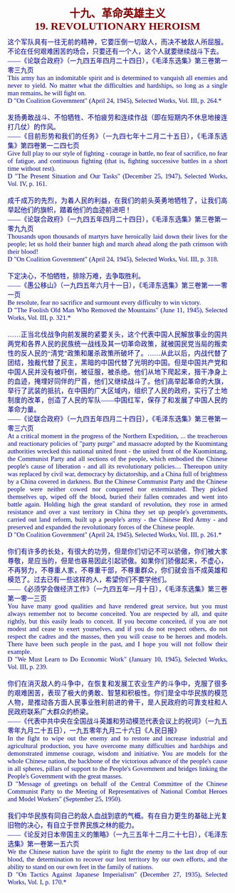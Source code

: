 <td>&#13;
			<p align="center" style="margin: 10px 5px"><b>&#13;
			<font size="5" color="#800000">十九、革命英雄主义<br/>&#13;
			<font face="Times New Roman">19. REVOLUTIONARY HEROISM</font></font></b></p></td>&#13;
			<td>&#13;
			<p align="justify" style="margin: 10px 5px">&#13;
			<font color="#000080" face="Times New Roman">&#13;
			<span style="font-size: 11pt">&#13;
			这个军队具有一往无前的精神，它要压倒一切敌人，而决不被敌人所屈服。不论在任何艰难困苦的场合，只要还有一个人，这个人就要继续战斗下去。<br/>&#13;
			――《论联合政府》（一九四五年四月二十四日），《毛泽东选集》第三卷第一零三九页<br/>&#13;
			This army has an indomitable spirit and is determined to vanquish &#13;
			all enemies and never to yield. No matter what the difficulties and &#13;
			hardships, so long as a single man remains, he will fight on.<br/>&#13;
			D "On Coalition Government" (April 24, 1945), Selected Works, Vol. &#13;
			III, p. 264.*<br/>&#13;
			<br/>&#13;
			发扬勇敢战斗、不怕牺牲、不怕疲劳和连续作战（即在短期内不休息地接连打几仗）的作风。<br/>&#13;
			――《目前形势和我们的任务》（一九四七年十二月二十五日），《毛泽东选集》第四卷第一二四七页<br/>&#13;
			Give full play to our style of fighting - courage in battle, no fear &#13;
			of sacrifice, no fear of fatigue, and continuous fighting (that is, &#13;
			fighting successive battles in a short time without rest).<br/>&#13;
			D "The Present Situation and Our Tasks" (December 25, 1947), &#13;
			Selected Works, Vol. IV, p. 161.<br/>&#13;
			<br/>&#13;
			成千成万的先烈，为着人民的利益，在我们的前头英勇地牺牲了，让我们高举起他们的旗帜，踏着他们的血迹前进吧！<br/>&#13;
			――《论联合政府》（一九四五年四月二十四日），《毛泽东选集》第三卷第一零九九页<br/>&#13;
			Thousands upon thousands of martyrs have heroically laid down their &#13;
			lives for the people; let us hold their banner high and march ahead &#13;
			along the path crimson with their blood!<br/>&#13;
			D "On Coalition Government" (April 24, 1945), Selected Works, Vol. &#13;
			III, p. 318.<br/>&#13;
			<br/>&#13;
			下定决心，不怕牺牲，排除万难，去争取胜利。<br/>&#13;
			――《愚公移山》（一九四五年六月十一日），《毛泽东选集》第三卷第一一零一页<br/>&#13;
			Be resolute, fear no sacrifice and surmount every difficulty to win &#13;
			victory.<br/>&#13;
			D "The Foolish Old Man Who Removed the Mountains" (June 11, 1945), &#13;
			Selected Works, Vol. III, p. 321.*<br/>&#13;
			<br/>&#13;
			……正当北伐战争向前发展的紧要关头，这个代表中国人民解放事业的国共两党和各界人民的民族统一战线及其一切革命政策，就被国民党当局的叛卖性的反人民的“清党”政策和屠杀政策所破坏了。……从此以后，内战代替了团结，独裁代替了民主，黑暗的中国代替了光明的中国。但是中国共产党和中国人民并没有被吓倒，被征服，被杀绝。他们从地下爬起来，揩干净身上的血迹，掩埋好同伴的尸首，他们又继续战斗了。他们高举起革命的大旗，举行了武装的抵抗，在中国的广大区域内，组织了人民的政府，实行了土地制度的改革，创造了人民的军队――中国红军，保存了和发展了中国人民的革命力量。<br/>&#13;
			――《论联合政府》（一九四五年四月二十四日），《毛泽东选集》第三卷第一零三六页<br/>&#13;
			At a critical moment in the progress of the Northern Expedition, ... &#13;
			the treacherous and reactionary policies of "party purge" and &#13;
			massacre adopted by the Kuomintang authorities wrecked this national &#13;
			united front - the united front of the Kuomintang, the Communist &#13;
			Party and all sections of the people, which embodied the Chinese &#13;
			people's cause of liberation - and all its revolutionary &#13;
			policies.... Thereupon unity was replaced by civil war, democracy by &#13;
			dictatorship, and a China full of brightness by a China covered in &#13;
			darkness. But the Chinese Communist Party and the Chinese people &#13;
			were neither cowed nor conquered nor exterminated. They picked &#13;
			themselves up, wiped off the blood, buried their fallen comrades and &#13;
			went into battle again. Holding high the great standard of &#13;
			revolution, they rose in armed resistance and over a vast territory &#13;
			in China they set up people's governments, carried out land reform, &#13;
			built up a people's army - the Chinese Red Army - and preserved and &#13;
			expanded the revolutionary forces of the Chinese people.<br/>&#13;
			D "On Coalition Government" (April 24, 1945), Selected Works, Vol. &#13;
			III, p. 261.*<br/>&#13;
			<br/>&#13;
			你们有许多的长处，有很大的功劳，但是你们切记不可以骄傲，你们被大家尊敬，是应当的，但是也容易因此引起骄傲。如果你们骄傲起来，不虚心，不再努力，不尊重人家，不尊重干部，不尊重群众，你们就会当不成英雄和模范了。过去已有一些这样的人，希望你们不要学他们。<br/>&#13;
			――《必须学会做经济工作》（一九四五年一月十日），《毛泽东选集》第三卷第一零一三页<br/>&#13;
			You have many good qualities and have rendered great service, but &#13;
			you must always remember not to become conceited. You are respected &#13;
			by all, and quite rightly, but this easily leads to conceit. If you &#13;
			become conceited, if you are not modest and cease to exert &#13;
			yourselves, and if you do not respect others, do not respect the &#13;
			cadres and the masses, then you will cease to be heroes and models. &#13;
			There have been such people in the past, and I hope you will not &#13;
			follow their example.<br/>&#13;
			D "We Must Learn to Do Economic Work" (January 10, 1945), Selected &#13;
			Works, Vol. III, p. 239.<br/>&#13;
			<br/>&#13;
			你们在消灭敌人的斗争中，在恢复和发展工农业生产的斗争中，克服了很多的艰难困苦，表现了极大的勇敢、智慧和积极性。你们是全中华民族的模范人物，是推动各方面人民事业胜利前进的骨干，是人民政府的可靠支柱和人民政府联系广大群众的桥梁。<br/>&#13;
			――《代表中共中央在全国战斗英雄和劳动模范代表会议上的祝词》（一九五零年九月二十五日），一九五零年九月二十六日《人民日报》<br/>&#13;
			In the fight to wipe out the enemy and to restore and increase &#13;
			industrial and agricultural production, you have overcome many &#13;
			difficulties and hardships and demonstrated immense courage, wisdom &#13;
			and initiative. You are models for the whole Chinese nation, the &#13;
			backbone of the victorious advance of the people's cause in all &#13;
			spheres, pillars of support to the People's Government and bridges &#13;
			linking the People's Government with the great masses.<br/>&#13;
			D "Message of greetings on behalf of the Central Committee of the &#13;
			Chinese Communist Party to the Meeting of Representatives of &#13;
			National Combat Heroes and Model Workers" (September 25, 1950).<br/>&#13;
			<br/>&#13;
			我们中华民族有同自己的敌人血战到底的气概。有在自力更生的基础上光复旧物的决心，有自立于世界民族之林的能力。<br/>&#13;
			――《论反对日本帝国主义的策略》（一九三五年十二月二十七日），《毛泽东选集》第一卷第一五六页<br/>&#13;
			We the Chinese nation have the spirit to fight the enemy to the last &#13;
			drop of our blood, the determination to recover our lost territory &#13;
			by our own efforts, and the ability to stand on our own feet in the &#13;
			family of nations.<br/>&#13;
			D "On Tactics Against Japanese Imperialism" (December 27, 1935), &#13;
			Selected Works, Vol. I, p. 170.*</span></font></p></td>&#13;
		